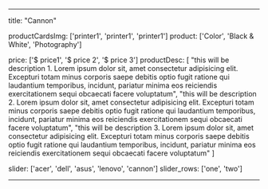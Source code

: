 ---

title: "Cannon"

productCardsImg: ['printer1', 'printer1', 'printer1']
product: ['Color', 'Black & White', 'Photography']

price: ['$ price1', '$ price 2', '$ price 3']
productDesc: [
    "this will be description 1. Lorem ipsum dolor sit, amet consectetur adipisicing elit. Excepturi totam minus corporis saepe debitis optio fugit ratione qui laudantium temporibus, incidunt, pariatur minima eos reiciendis exercitationem sequi obcaecati facere voluptatum",
    "this will be description 2. Lorem ipsum dolor sit, amet consectetur adipisicing elit. Excepturi totam minus corporis saepe debitis optio fugit ratione qui laudantium temporibus, incidunt, pariatur minima eos reiciendis exercitationem sequi obcaecati facere voluptatum",
    "this will be description 3. Lorem ipsum dolor sit, amet consectetur adipisicing elit. Excepturi totam minus corporis saepe debitis optio fugit ratione qui laudantium temporibus, incidunt, pariatur minima eos reiciendis exercitationem sequi obcaecati facere voluptatum"
]


slider: ['acer', 'dell', 'asus', 'lenovo', 'cannon']
slider_rows: ['one', 'two']

---
